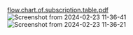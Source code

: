 [flow.chart.of.subscription.table.pdf](https://github.com/animesh108/SpringBoot-Api/files/14382335/flow.chart.of.subscription.table.pdf)
![Screenshot from 2024-02-23 11-36-41](https://github.com/animesh108/SpringBoot-Api/assets/67810256/b0edf928-5b08-425d-b48e-0047e7d471e2)
![Screenshot from 2024-02-23 11-36-21](https://github.com/animesh108/SpringBoot-Api/assets/67810256/56a8680f-0dbb-41cc-b4e8-48ea450e8152)
